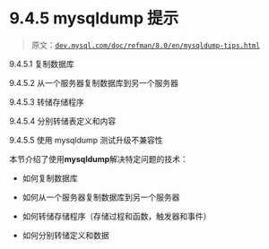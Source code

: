 # 9.4.5 mysqldump 提示

> 原文：[`dev.mysql.com/doc/refman/8.0/en/mysqldump-tips.html`](https://dev.mysql.com/doc/refman/8.0/en/mysqldump-tips.html)

9.4.5.1 复制数据库

9.4.5.2 从一个服务器复制数据库到另一个服务器

9.4.5.3 转储存储程序

9.4.5.4 分别转储表定义和内容

9.4.5.5 使用 mysqldump 测试升级不兼容性

本节介绍了使用**mysqldump**解决特定问题的技术：

+   如何复制数据库

+   如何从一个服务器复制数据库到另一个服务器

+   如何转储存储程序（存储过程和函数，触发器和事件）

+   如何分别转储定义和数据

